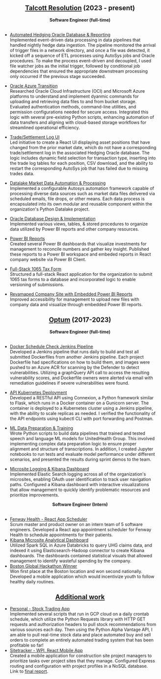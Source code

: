 ## <b><center><u>Talcott Resolution</u></b> \(2023 - present)</center>

<center><b>Software Engineer (full-time)</b></center></br>

- <u> Automated Hedging Oracle Database & Reporting</u> </br>
  Implemented event-driven data processing in data pipelines that handled nightly hedge data ingestion. The pipeline monitored the arrival of trigger files in a network directory, and once a file was detected, it kicked off a sequence of ETL processes using AutoSys jobs and Oracle procedures. To make the process event-driven and decoupled, I used file watcher jobs as the initial trigger, followed by conditional job dependencies that ensured the appropriate downstream processing only occurred if the previous stage succeeded.
- <u> Oracle Azure Transition </u> </br>
  Researched Oracle Cloud Infrastructure (OCI) and Microsoft Azure platforms to understand and implement dyanmic commands for uploading and retrieving data files to and from bucket storage. Evaluated authentication methods, command-line utilities, and permission configurations needed for secure access. Integrated this logic with several pre-existing Python scripts, enhancing automation of data transfers and aligning with cloud-based storage workflows for streamlined operational efficiency.

- <u> Trade/Settlement Log UI </u> </br>
  Led initiative to create a React UI displaying asset positions that have changed from the prior market date, which do not have a corresponding trade/settlement log in the associated Hedging Oracle database. The logic includes dynamic field selection for transaction type, inserting into the trade log tables for each position, CSV download, and the ability to restart the corresponding AutoSys job that has failed due to missing trades data.
- <u> Datalake Market Data Automation & Processing </u> </br>
  Implemented a configurable Autosys automation framework capable of processing diverse data sources such as market data files delivered via scheduled emails, file drops, or other means. Each data process is encapsulated into its own modular and reusable component within the organization's Python Datalake project.
- <u> Oracle Database Design & Implementation </u> </br>
  Implemented various views, tables, & stored procedures to organize data utilized by Power BI reports and other company resources.
- <u> Power BI Reports </u> </br>
  Created several Power BI dashboards that visualize investments for management to reconcile numbers and gather key insight. Published these reports to a Power BI workspace and embeded reports in React company website via Power BI Client.
- <u>Full-Stack 1065 Tax Form</u> </br>
  Structured a full-stack React application for the organization to submit 1065 tax forms to a database and incorporated logic to enable versioning of submissions.
- <u>Revamaped Company Site with Embedded Power BI Reports</u> </br>
  Improved accessibility for management to upload new files with company data and visualize through embedded Power BI reports.

## <b><center><u>Optum</u></b> (2017-2023)</center>

<center><b>Software Engineer (full-time)</b></center></br>

- <u>Docker Schedule Check Jenkins Pipeline </u> </br>
  Developed a Jenkins pipeline that runs daily to build and test all submitted Dockerfiles from another Jenkins pipeline. Each project Dockerfile had specifications on how to build them, and images were pushed to an Azure ACR for scanning by the Defender to detect vulnerabilities. Utilizing a graphQuery API call to access the resulting vulnerability scores, and Dockerfile owners were alerted via email with remediation guidelines if severe vulnerabilities were found.
  </br>
- <u>API Kubernetes Deployment</u> </br>
  Developed a RESTful API using Connexion, a Python framework similar to Flask, which runs in a Docker container on a Gunicorn server. The container is deployed to a Kubernetes cluster using a Jenkins pipeline, with the ability to scale replicas as needed. I verified the functionality of the API endpoints using kubectl CLI with port forwarding and Postman.
  </br>
- <u>ML Data Preparation & Training</u> </br>
  Wrote Python scripts to build data pipelines that trained and tested speech and language ML models for UnitedHealth Group. This involved implementing complex data preparation logic to ensure proper alignment and structure of transcriptions. In addition, I created Jupyter notebooks to run tests and evaluate model performance under different scenarios, and presented the results during sprint demos to the team.

- <u> Microsite Logging & Kibana Dashboard</u> </br>
  Implemented Elastic Search logging across all of the organization's microsites, enabling OAuth user identification to track user navigation paths. Configured a Kibana dashboard with interactive visualizations that allow management to quickly identify problematic resources and prioritize improvements.

<center><b>Software Engineer (Intern)</b></center></br>

- <u> Fenway Health - React App Scheduler</u> </br>
  Scrum master and product owner on an intern team of 5 software engineers. Developed a React app appointment scheduler for Fenway Health to schedule appointments for their patients.
- <u> Kibana Microsite Analytical Dashboard</u> </br>
  Utilized Spark SQL in Azure Databricks to query UHG claims data, and indexed it using Elasticsearch-Hadoop connector to create Kibana dashboards. The dashboards contained statistical visuals that allowed management to identify wasteful spending by the company.
- <u> Boston Global Hackathon Winner</u> </br>
  Won first place at the Boston location and won second nationally. Developed a mobile application which would incentivize youth to follow healthy daily routines.

## <b><center><u>Additional work</u></center></b>

- <u>Personal - Stock Trading App</u> </br>
  Implemented several scripts that run in GCP cloud on a daily crontab schedule, which utilize the Python Requests library with HTTP GET requests and authorization headers to pull stock recommendations from various sources each day. Then using the Python Alpha Vantage API, I am able to pull real-time stock data and place automated buy and sell orders to complete an entirely automated trading system that has been profitable so far!
- <u>Sitetracker - WPI, React Mobile App</u> </br>
  Created a mobile application for construction site project managers to prioritize tasks over project sites that they manage. Configured Express routing and configuration with project profiles in a NoSQL database.
  Link to [final report](https://web.cs.wpi.edu/~claypool/mqp/sv/2019/site/).
